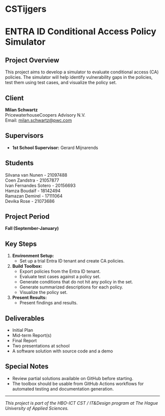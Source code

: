 # CSTijgers
# ENTRA ID Conditional Access Policy Simulator

## Project Overview
This project aims to develop a simulator to evaluate conditional access (CA) policies. The simulator will help identify vulnerability gaps in the policies, test them using test cases, and visualize the policy set.

## Client
**Milan Schwartz**  
PricewaterhouseCoopers Advisory N.V.  
Email: milan.schwartz@pwc.com

## Supervisors
- **1st School Supervisor:** Gerard Mijnarends

## Students
Silvana van Nunen - 21097488 <br/>
Coen Zandstra - 21057877 <br/>
Ivan Fernandes Sotero - 20156693 <br/>
Hamza Boudaïf - 18142494 <br/>
Ramazan Demirel - 17111064 <br/>
Devika Rose - 21073686 <br/>

## Project Period
**Fall (September-January)**

## Key Steps
1. **Environment Setup:**
   - Set up a trial Entra ID tenant and create CA policies.
2. **Build Toolbox:**
   - Export policies from the Entra ID tenant.
   - Evaluate test cases against a policy set.
   - Generate conditions that do not hit any policy in the set.
   - Generate summarized descriptions for each policy.
   - Visualize the policy set.
3. **Present Results:**
   - Present findings and results.

## Deliverables
- Initial Plan
- Mid-term Report(s)
- Final Report
- Two presentations at school
- A software solution with source code and a demo

## Special Notes
- Review partial solutions available on GitHub before starting. 
- The toolbox should be usable from GitHub Actions workflows for automated testing and documentation generation.


---

*This project is part of the HBO-ICT CST / IT&Design program at The Hague University of Applied Sciences.*
